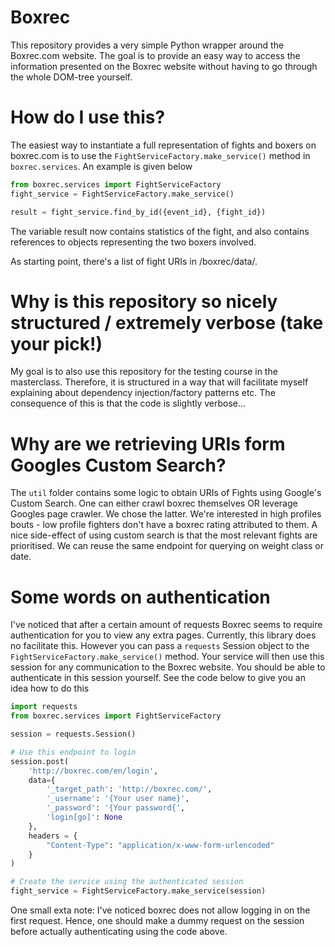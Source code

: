# Boxrec
This repository provides a very simple Python wrapper around the Boxrec.com website. The goal is to provide an easy way to access the information presented on the Boxrec website without having to go through the whole DOM-tree yourself.

# How do I use this?
The easiest way to instantiate a full representation of fights and boxers on boxrec.com is to use the `FightServiceFactory.make_service()` method in `boxrec.services`. An example is given below
```python
from boxrec.services import FightServiceFactory
fight_service = FightServiceFactory.make_service()

result = fight_service.find_by_id({event_id}, {fight_id})
```
The variable result now contains statistics of the fight, and also contains references to objects representing the two boxers involved.

As starting point, there's a list of fight URIs in /boxrec/data/.

# Why is this repository so nicely structured / extremely verbose (take your pick!)
My goal is to also use this repository for the testing course in the masterclass. Therefore, it is structured in a way that will facilitate myself explaining about dependency injection/factory patterns etc. The consequence of this is that the code is slightly verbose...

# Why are we retrieving URIs form Googles Custom Search?
The `util` folder contains some logic to obtain URIs of Fights using Google's Custom Search. One can either crawl boxrec themselves OR leverage Googles page crawler. We chose the latter. We're interested in high profiles bouts - low profile fighters don't have a boxrec rating attributed to them. A nice side-effect of using custom search is that the most relevant fights are prioritised. We can reuse the same endpoint for querying on weight class or date.

# Some words on authentication
I've noticed that after a certain amount of requests Boxrec seems to require authentication for you to view any extra pages. Currently, this library does no facilitate this. However you can pass a `requests` Session object to the `FightServiceFactory.make_service()` method. Your service will then use this session for any communication to the Boxrec website. You should be able to authenticate in this session yourself. See the code below to give you an idea how to do this
```python
import requests
from boxrec.services import FightServiceFactory

session = requests.Session()

# Use this endpoint to login
session.post(
    'http://boxrec.com/en/login',
    data={
        '_target_path': 'http://boxrec.com/',
        '_username': '{Your user name}',
        '_password': '{Your password{',
        'login[go]': None
    },
    headers = {
        "Content-Type": "application/x-www-form-urlencoded"
    }
)

# Create the service using the authenticated session
fight_service = FightServiceFactory.make_service(session)
```
One small exta note: I've noticed boxrec does not allow logging in on the first request. Hence, one should make a dummy request on the session before actually authenticating using the code above.
